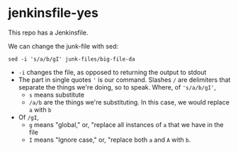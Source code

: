 # jenkinsfile-yes

This repo has a Jenkinsfile.

We can change the junk-file with sed:

```
sed -i 's/a/b/gI' junk-files/big-file-da
```

* `-i` changes the file, as opposed to returning the output to stdout
* The part in single quotes `'` is our command. Slashes `/` are delimiters that separate the things we're doing, so to speak. Where, of `'s/a/b/gI'`, 
  * `s` means substitute
  * `/a/b` are the things we're substituting. In this case, we would replace `a` with `b`
* Of `/gI`, 
  * `g` means "global," or, "replace all instances of `a` that we have in the file
  * `I` means "Ignore case," or, "replace both `a` and `A` with `b`.